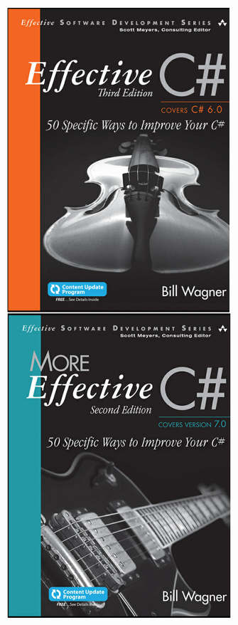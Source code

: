 ![Effective C# Book - 6.0](Effective_CSharp6.0/EffectiveCSharp_small.png)
![More Effective C# Book - 7.0](Effective_CSharp6.0/MoreEffectiveCSharp_small.png)